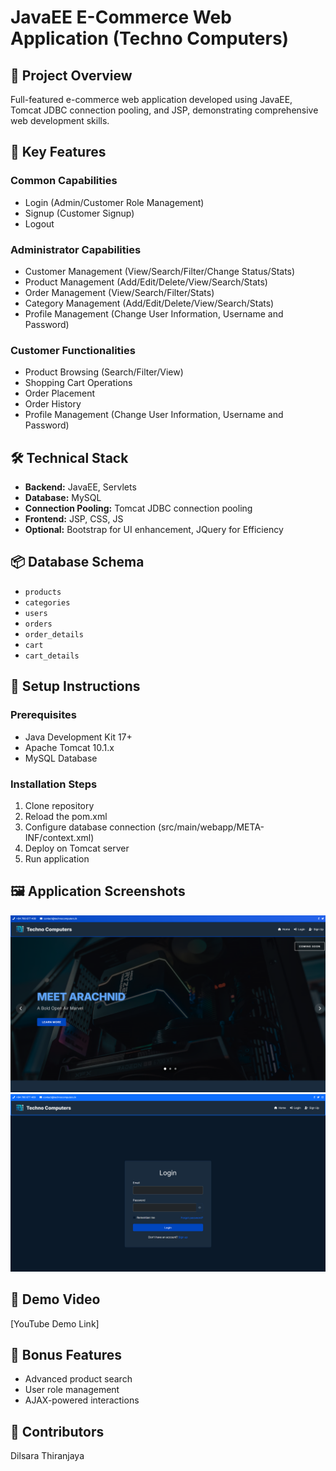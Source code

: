 # JavaEE E-Commerce Web Application (Techno Computers)

## 📝 Project Overview
Full-featured e-commerce web application developed using JavaEE, Tomcat JDBC connection pooling, and JSP, demonstrating comprehensive web development skills.

## 🚀 Key Features

### Common Capabilities
- Login (Admin/Customer Role Management)
- Signup (Customer Signup)
- Logout

### Administrator Capabilities
- Customer Management (View/Search/Filter/Change Status/Stats)
- Product Management (Add/Edit/Delete/View/Search/Stats)
- Order Management (View/Search/Filter/Stats)
- Category Management (Add/Edit/Delete/View/Search/Stats)
- Profile Management (Change User Information, Username and Password)

### Customer Functionalities
- Product Browsing (Search/Filter/View)
- Shopping Cart Operations
- Order Placement
- Order History
- Profile Management (Change User Information, Username and Password)

## 🛠 Technical Stack
- **Backend:** JavaEE, Servlets
- **Database:** MySQL
- **Connection Pooling:** Tomcat JDBC connection pooling
- **Frontend:** JSP, CSS, JS
- **Optional:** Bootstrap for UI enhancement, JQuery for Efficiency

## 📦 Database Schema
- `products`
- `categories`
- `users`
- `orders`
- `order_details`
- `cart`
- `cart_details`

## 🔧 Setup Instructions

### Prerequisites
- Java Development Kit 17+
- Apache Tomcat 10.1.x
- MySQL Database

### Installation Steps
1. Clone repository
2. Reload the pom.xml
3. Configure database connection (src/main/webapp/META-INF/context.xml)
4. Deploy on Tomcat server
5. Run application

## 🖼 Application Screenshots
![Home Page](https://github.com/DilsaraThiranjaya/E-Commerce-web-application/blob/111080352bfd0f222f993ead62370ef9183c36f8/src/main/webapp/assets/images/readme/001.png?raw=true)
![Login Page](https://github.com/DilsaraThiranjaya/E-Commerce-web-application/blob/111080352bfd0f222f993ead62370ef9183c36f8/src/main/webapp/assets/images/readme/002.png?raw=true)


## 🎥 Demo Video
[YouTube Demo Link]

## 🌟 Bonus Features
- Advanced product search
- User role management
- AJAX-powered interactions

## 👥 Contributors
Dilsara Thiranjaya
